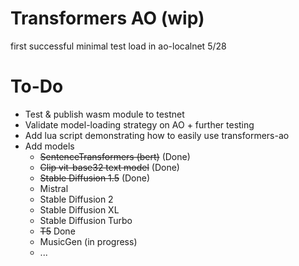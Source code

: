  
# Transformers AO (wip)
first successful minimal test load in ao-localnet 5/28

# To-Do
* Test & publish wasm module to testnet
* Validate model-loading strategy on AO + further testing
* Add lua script demonstrating how to easily use transformers-ao
* Add models
  * ~~SentenceTransformers (bert)~~ (Done)
  * ~~Clip vit-base32 text model~~ (Done)
  * ~~Stable Diffusion 1.5~~ (Done)
  * Mistral
  * Stable Diffusion 2
  * Stable Diffusion XL
  * Stable Diffusion Turbo
  * ~~T5~~ Done
  * MusicGen (in progress)
  * ...
